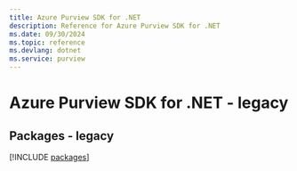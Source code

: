 ```yaml
---
title: Azure Purview SDK for .NET
description: Reference for Azure Purview SDK for .NET
ms.date: 09/30/2024
ms.topic: reference
ms.devlang: dotnet
ms.service: purview
---
```

# Azure Purview SDK for .NET - legacy
## Packages - legacy
[!INCLUDE [packages](purview-index.md)]